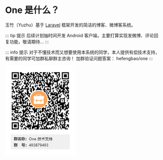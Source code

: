 # One 是什么？

玉竹（Yuzhu）基于 [Laravel](https://laravel.com) 框架开发的简洁的博客、微博客系统。

::: tip 提示
后续计划抽时间开发 Android 客户端，主要打算实现发微博、评论回复功能，敬请期待...
:::

::: info 提示
对于不懂技术而又想要使用本系统的同学，本人提供有偿技术支持，有需要的同学可加群私聊群主咨询！
加群验证问题答案： hefengbao/one
:::

![One 技术支持群](../images/qq.png)